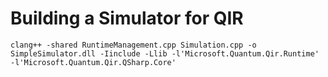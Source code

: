 # Building a Simulator for QIR

```shell
clang++ -shared RuntimeManagement.cpp Simulation.cpp -o SimpleSimulator.dll -Iinclude -Llib -l'Microsoft.Quantum.Qir.Runtime' -l'Microsoft.Quantum.Qir.QSharp.Core'
```
